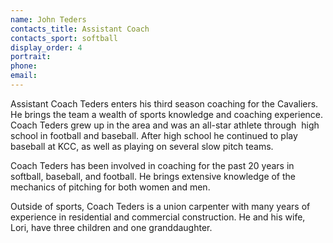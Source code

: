 ```yaml
---
name: John Teders
contacts_title: Assistant Coach
contacts_sport: softball
display_order: 4
portrait:
phone:
email:
---
```


Assistant Coach Teders enters his third season coaching for the Cavaliers. He brings the team a wealth of sports knowledge and coaching experience. Coach Teders grew up in the area and was an all-star athlete through &nbsp;high school in football and baseball. After high school he continued to play baseball at KCC, as well as playing on several slow pitch teams.

Coach Teders has been involved in coaching for the past 20 years in softball, baseball, and football. He brings extensive knowledge of the mechanics of pitching for both women and men.&nbsp;

Outside of sports, Coach Teders is a union carpenter with many years of experience in residential and commercial construction. He and his wife, Lori, have three children and one granddaughter.
